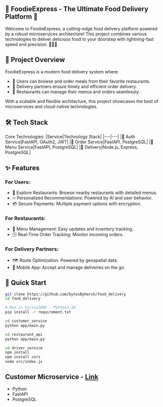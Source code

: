 ## 🍔 FoodieExpress - The Ultimate Food Delivery Platform 🚀

Welcome to FoodieExpress, a cutting-edge food delivery platform powered by a robust microservices architecture! This project combines various technologies to deliver delicious food to your doorstep with lightning-fast speed and precision. 🍕🍣🌮
## 🎯 Project Overview

FoodieExpress is a modern food delivery system where:

- 📱 Users can browse and order meals from their favorite restaurants.
- 🛵 Delivery partners ensure timely and efficient order delivery.
- 🍴 Restaurants can manage their menus and orders seamlessly.

With a scalable and flexible architecture, this project showcases the best of microservices and cloud-native technologies.

## 🛠️ Tech Stack
Core Technologies:
|Service|Technology Stack|
|---|---|
|🔐 Auth Service|FastAPI, OAuth2, JWT|
|🛒 Order Service|FastAPI, PostgreSQL|
|🍔 Menu Service|FastAPI, PostgreSQL|
|🛵 Delivery|Node.js, Express, PostgreSQL|

## ✨ Features
### For Users:

- 🧭 Explore Restaurants: Browse nearby restaurants with detailed menus.
- 🔥 Personalized Recommendations: Powered by AI and user behavior.
- 💳 Secure Payments: Multiple payment options with encryption.

### For Restaurants:

- 🍳 Menu Management: Easy updates and inventory tracking.
- 🕒 Real-Time Order Tracking: Monitor incoming orders.

### For Delivery Partners:

- 🗺️ Route Optimization: Powered by geospatial data.
- 📱 Mobile App: Accept and manage deliveries on the go.

## 🚀 Quick Start

```bash
git clone https://github.com/bytesByHarsh/food_delivery
cd food_delivery

# Run in VirtualENV - Python3.10
pip install -r requirement.txt
```

```bash
cd customer_service
python app/main.py
```

```bash
cd restaurant_api
python app/main.py
```

```bash
cd driver_service
npm install
npm install cors
node src/index.js
```

## Customer Microservice - [Link](customer_service/README.md)

- Python
- FastAPI
- PostgreSQL

